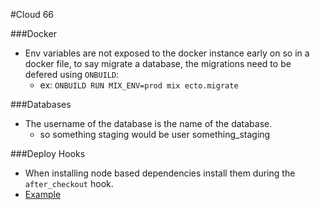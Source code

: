 #Cloud 66

###Docker

* Env variables are not exposed to the docker instance early on so in a docker 
file, to say migrate a database, the migrations need to be defered using `ONBUILD`:
  * ex: `ONBUILD RUN MIX_ENV=prod mix ecto.migrate`

###Databases

* The username of the database is the name of the database.
  * so something staging would be user something_staging

###Deploy Hooks

* When installing node based dependencies install them during the `after_checkout` hook.
 * [Example][1]

[1]: https://gist.github.com/braidn/1c583c77ba1eec8782bc